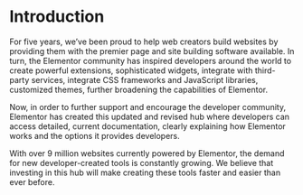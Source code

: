 # Introduction

For five years, we’ve been proud to help web creators build websites by providing them with the premier page and site building software available. In turn, the Elementor community has inspired developers around the world to create powerful extensions, sophisticated widgets, integrate with third-party services, integrate CSS frameworks and JavaScript libraries, customized themes, further broadening the capabilities of Elementor.

Now, in order to further support and encourage the developer community, Elementor has created this updated and revised hub where developers can access detailed, current documentation, clearly explaining how Elementor works and the options it provides developers.

With over 9 million websites currently powered by Elementor, the demand for new developer-created tools is constantly growing. We believe that investing in this hub will make creating these tools faster and easier than ever before.

